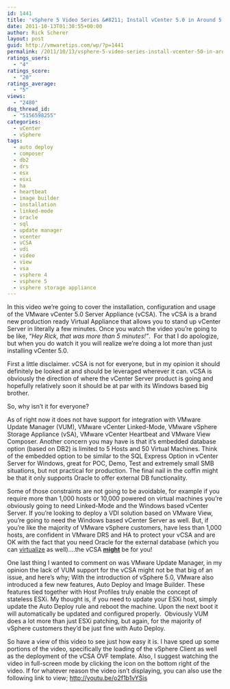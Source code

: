 ```yaml
---
id: 1441
title: 'vSphere 5 Video Series &#8211; Install vCenter 5.0 in Around 5 Minutes'
date: 2011-10-13T01:30:55+00:00
author: Rick Scherer
layout: post
guid: http://vmwaretips.com/wp/?p=1441
permalink: /2011/10/13/vsphere-5-video-series-install-vcenter-50-in-around-5-minutes/
ratings_users:
  - "4"
ratings_score:
  - "20"
ratings_average:
  - "5"
views:
  - "2480"
dsq_thread_id:
  - "5156598255"
categories:
  - vCenter
  - vSphere
tags:
  - auto deploy
  - composer
  - db2
  - drs
  - esx
  - esxi
  - ha
  - heartbeat
  - image builder
  - installation
  - linked-mode
  - oracle
  - sql
  - update manager
  - vcenter
  - vCSA
  - vdi
  - video
  - view
  - vsa
  - vsphere 4
  - vsphere 5
  - vsphere storage appliance
---
```

In this video we&#8217;re going to cover the installation, configuration and usage of the VMware vCenter 5.0 Server Appliance (vCSA). The vCSA is a brand new production ready Virtual Appliance that allows you to stand up vCenter Server in literally a few minutes. Once you watch the video you&#8217;re going to be like, &#8220;_Hey Rick, that was more than 5 minutes!&#8221;_.  For that I do apologize, but when you do watch it you will realize we&#8217;re doing a lot more than just installing vCenter 5.0.

First a little disclaimer. vCSA is not for everyone, but in my opinion it should definitely be looked at and should be leveraged wherever it can. vCSA is obviously the direction of where the vCenter Server product is going and hopefully relatively soon it should be at par with its Windows based big brother.

So, why isn&#8217;t it for everyone?

As of right now it does not have support for integration with VMware Update Manager (VUM), VMware vCenter Linked-Mode, VMware vSphere Storage Appliance (vSA), VMware vCenter Heartbeat and VMware View Composer. Another concern you may have is that it&#8217;s embedded database option (based on DB2) is limited to 5 Hosts and 50 Virtual Machines. Think of the embedded option to be similar to the SQL Express Option in vCenter Server for Windows, great for POC, Demo, Test and extremely small SMB situations, but not practical for production. The final nail in the coffin might be that it only supports Oracle to offer external DB functionality.

Some of those constraints are not going to be avoidable, for example if you require more than 1,000 hosts or 10,000 powered on virtual machines you&#8217;re obviously going to need Linked-Mode and the Windows based vCenter Server. If you&#8217;re looking to deploy a VDI solution based on VMware View, you&#8217;re going to need the Windows based vCenter Server as well. But, if you&#8217;re like the majority of VMware vSphere customers, have less than 1,000 hosts, are confident in VMware DRS and HA to protect your vCSA and are OK with the fact that you need Oracle for the external database (which you can <a href="http://www.vmware.com/support/policies/oracle-support.html" target="_blank">virtualize</a> as well)&#8230;.the vCSA **<span style="text-decoration: underline;">might</span>** be for you!

One last thing I wanted to comment on was VMware Update Manager, in my opinion the lack of VUM support for the vCSA might not be that big of an issue, and here&#8217;s why; With the introduction of vSphere 5.0, VMware also introduced a few new features, Auto Deploy and Image Builder. These features tied together with Host Profiles truly enable the concept of stateless ESXi. My thought is, if you need to update your ESXi host, simply update the Auto Deploy rule and reboot the machine. Upon the next boot it will automatically be updated and configured properly.  Obviously VUM does a lot more than just ESXi patching, but again, for the majority of vSphere customers they&#8217;d be just fine with Auto Deploy.

So have a view of this video to see just how easy it is. I have sped up some portions of the video, specifically the loading of the vSphere Client as well as the deployment of the vCSA OVF template. Also, I suggest watching the video in full-screen mode by clicking the icon on the bottom right of the video. If for whatever reason the video isn’t displaying, you can also use the following link to view; <a href="http://youtu.be/o2f1b1vYSis" target="_blank">http://youtu.be/o2f1b1vYSis</a>